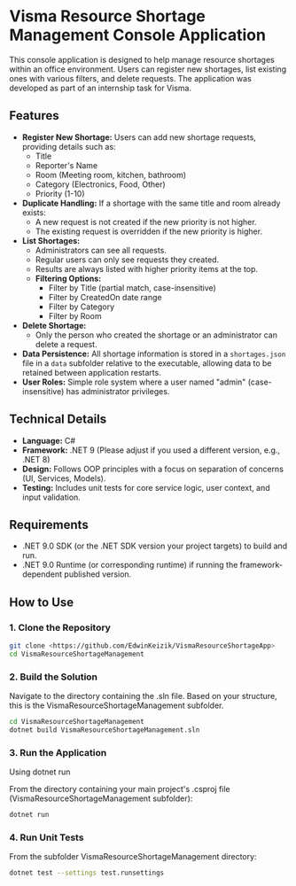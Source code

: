 # Visma Resource Shortage Management Console Application

This console application is designed to help manage resource shortages within an office environment. Users can register new shortages, list existing ones with various filters, and delete requests. The application was developed as part of an internship task for Visma.

## Features

* **Register New Shortage:** Users can add new shortage requests, providing details such as:
    * Title
    * Reporter's Name
    * Room (Meeting room, kitchen, bathroom)
    * Category (Electronics, Food, Other)
    * Priority (1-10)
* **Duplicate Handling:** If a shortage with the same title and room already exists:
    * A new request is not created if the new priority is not higher.
    * The existing request is overridden if the new priority is higher.
* **List Shortages:**
    * Administrators can see all requests.
    * Regular users can only see requests they created.
    * Results are always listed with higher priority items at the top.
    * **Filtering Options:**
        * Filter by Title (partial match, case-insensitive)
        * Filter by CreatedOn date range
        * Filter by Category
        * Filter by Room
* **Delete Shortage:**
    * Only the person who created the shortage or an administrator can delete a request.
* **Data Persistence:** All shortage information is stored in a `shortages.json` file in a `data` subfolder relative to the executable, allowing data to be retained between application restarts.
* **User Roles:** Simple role system where a user named "admin" (case-insensitive) has administrator privileges.

## Technical Details

* **Language:** C#
* **Framework:** .NET 9 (Please adjust if you used a different version, e.g., .NET 8)
* **Design:** Follows OOP principles with a focus on separation of concerns (UI, Services, Models).
* **Testing:** Includes unit tests for core service logic, user context, and input validation.

## Requirements

* .NET 9.0 SDK (or the .NET SDK version your project targets) to build and run.
* .NET 9.0 Runtime (or corresponding runtime) if running the framework-dependent published version.

## How to Use

### 1. Clone the Repository

```bash
git clone <https://github.com/EdwinKeizik/VismaResourceShortageApp>
cd VismaResourceShortageManagement
```

### 2. Build the Solution
Navigate to the directory containing the .sln file. Based on your structure, this is the VismaResourceShortageManagement subfolder.

```bash
cd VismaResourceShortageManagement
dotnet build VismaResourceShortageManagement.sln
```

### 3. Run the Application
Using dotnet run

From the directory containing your main project's .csproj file (VismaResourceShortageManagement subfolder):

```bash
dotnet run
```

### 4. Run Unit Tests
From the subfolder VismaResourceShortageManagement directory:

```bash
dotnet test --settings test.runsettings
```

